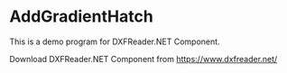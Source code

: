 # AddGradientHatch

This is a demo program for DXFReader.NET Component.

Download DXFReader.NET Component from https://www.dxfreader.net/
